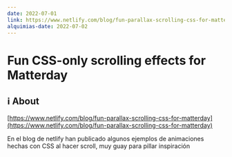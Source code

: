 ```yaml
---
date: 2022-07-01
link: https://www.netlify.com/blog/fun-parallax-scrolling-css-for-matterday
alquimias-date: 2022-07-02
---
```


# Fun CSS-only scrolling effects for Matterday

## ℹ️ About

[https://www.netlify.com/blog/fun-parallax-scrolling-css-for-matterday](https://www.netlify.com/blog/fun-parallax-scrolling-css-for-matterday)

En el blog de netlify han publicado algunos ejemplos de animaciones hechas con CSS al hacer scroll, muy guay para pillar inspiración



